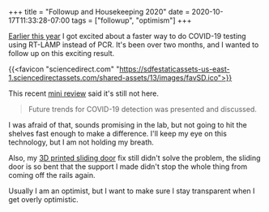 +++
title = "Followup and Housekeeping 2020"
date = 2020-10-17T11:33:28-07:00
tags = ["followup", "optimism"]
+++

[Earlier this year](/posts/fast-covid19-testing) I got excited about a faster way to do COVID-19 testing using RT-LAMP instead of PCR. It's been over two months, and I wanted to follow up on this exciting result.


{{<favicon "sciencedirect.com" "https://sdfestaticassets-us-east-1.sciencedirectassets.com/shared-assets/13/images/favSD.ico">}}

This recent [mini review](https://www.sciencedirect.com/science/article/pii/S266605392030014X) said it's still not here.

> Future trends for COVID-19 detection was presented and discussed.

I was afraid of that, sounds promising in the lab, but not going to hit the shelves fast enough to make a difference. I'll keep my eye on this technology, but I am not holding my breath.

Also, my [3D printed sliding door](/posts/diy-sliding-door-fix/) fix still didn't solve the problem, the sliding door is so bent that the support I made didn't stop the whole thing from coming off the rails again.

Usually I am an optimist, but I want to make sure I stay transparent when I get overly optimistic.

